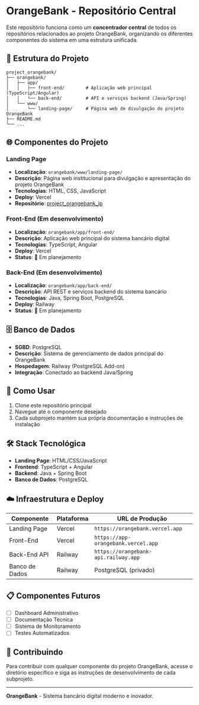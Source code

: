 # OrangeBank - Repositório Central

Este repositório funciona como um **concentrador central** de todos os repositórios relacionados ao projeto OrangeBank, organizando os diferentes componentes do sistema em uma estrutura unificada.

## 📁 Estrutura do Projeto

```
project_orangebank/
├── orangebank/
│   ├── app/
│   │   ├── front-end/        # Aplicação web principal (TypeScript/Angular)
│   │   └── back-end/         # API e serviços backend (Java/Spring)
│   └── www/
│       └── landing-page/     # Página web de divulgação do projeto OrangeBank
├── README.md
└── ...
```

## 🌐 Componentes do Projeto

### Landing Page
- **Localização**: `orangebank/www/landing-page/`
- **Descrição**: Página web institucional para divulgação e apresentação do projeto OrangeBank
- **Tecnologias**: HTML, CSS, JavaScript
- **Deploy**: Vercel
- **Repositório**: [project_orangebank_lp](https://github.com/johnnysoutodev/project_orangebank_lp.git)

### Front-End (Em desenvolvimento)
- **Localização**: `orangebank/app/front-end/`
- **Descrição**: Aplicação web principal do sistema bancário digital
- **Tecnologias**: TypeScript, Angular
- **Deploy**: Vercel
- **Status**: 🚧 Em planejamento

### Back-End (Em desenvolvimento)
- **Localização**: `orangebank/app/back-end/`
- **Descrição**: API REST e serviços backend do sistema bancário
- **Tecnologias**: Java, Spring Boot, PostgreSQL
- **Deploy**: Railway
- **Status**: 🚧 Em planejamento

## 🗄️ Banco de Dados

- **SGBD**: PostgreSQL
- **Descrição**: Sistema de gerenciamento de dados principal do OrangeBank
- **Hospedagem**: Railway (PostgreSQL Add-on)
- **Integração**: Conectado ao backend Java/Spring

## 🚀 Como Usar

1. Clone este repositório principal
2. Navegue até o componente desejado
3. Cada subprojeto mantém sua própria documentação e instruções de instalação

## 🛠️ Stack Tecnológica

- **Landing Page**: HTML/CSS/JavaScript
- **Frontend**: TypeScript + Angular
- **Backend**: Java + Spring Boot
- **Banco de Dados**: PostgreSQL

## ☁️ Infraestrutura e Deploy

| Componente | Plataforma | URL de Produção |
|------------|------------|-----------------|
| Landing Page | Vercel | `https://orangebank.vercel.app` |
| Front-End | Vercel | `https://app-orangebank.vercel.app` |
| Back-End API | Railway | `https://orangebank-api.railway.app` |
| Banco de Dados | Railway | PostgreSQL (privado) |

## 📋 Componentes Futuros

- [ ] Dashboard Administrativo
- [ ] Documentação Técnica
- [ ] Sistema de Monitoramento
- [ ] Testes Automatizados

## 🤝 Contribuindo

Para contribuir com qualquer componente do projeto OrangeBank, acesse o diretório específico e siga as instruções de desenvolvimento de cada subprojeto.

---

**OrangeBank** - Sistema bancário digital moderno e inovador.
